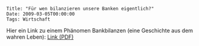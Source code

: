 	Title: "Für wen bilanzieren unsere Banken eigentlich?"
	Date: 2009-03-05T00:00:00
    Tags: Wirtschaft

Hier ein Link zu einem Phänomen Bankbilanzen (eine Geschichte aus dem
wahren Leben): [Link (PDF)](/pub/bankbilanz.pdf)
